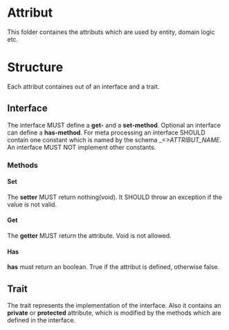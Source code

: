 # Attribut
This folder containes the attributs which are used by entity, domain logic etc.
# Structure
Each attribut containes out of an interface and a trait.
## Interface
The interface MUST define a __get-__ and a __set-method__. Optional an interface can define a __has-method__.
For meta processing an interface SHOULD contain one constant which is named by the schema __<<ATTRIBUT>>_ATTRIBUT_NAME__.
An interface MUST NOT implement other constants. 
### Methods
#### Set
The __setter__ MUST return nothing(void). It SHOULD throw an exception if the value is not valid.
#### Get
The __getter__ MUST return the attribute. Void is not allowed.
#### Has
__has__ must return an boolean. True if the attribut is defined, otherwise false.
## Trait
The trait represents the implementation of the interface. Also it contains an __private__ or __protected__ attribute, which is modified by the methods which are defined in the interface.
